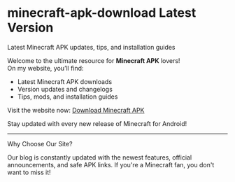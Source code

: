# minecraft-apk-download Latest Version
Latest Minecraft APK updates, tips, and installation guides

Welcome to the ultimate resource for **Minecraft APK** lovers!  
On my website, you’ll find:

- Latest Minecraft APK downloads  
- Version updates and changelogs  
- Tips, mods, and installation guides

Visit the website now: [Download Minecraft APK](https://www.mincraftapkfree.com)

Stay updated with every new release of Minecraft for Android!

---

Why Choose Our Site?

Our blog is constantly updated with the newest features, official announcements, and safe APK links. If you're a Minecraft fan, you don't want to miss it!

